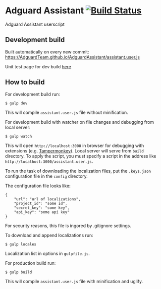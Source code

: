 # Adguard Assistant [![Build Status](https://travis-ci.org/4-life/AdguardAssistant.svg?branch=iss60)](https://travis-ci.org/4-life/AdguardAssistant)

Adguard Assistant userscript

## Development build

Built automatically on every new commit:
https://AdguardTeam.github.io/AdguardAssistant/assistant.user.js

Unit test page for dev build [here](https://AdguardTeam.github.io/AdguardAssistant/test/index.html)

## How to build

For development build run:

    $ gulp dev

This will compile `assistant.user.js` file without minification.


For development build with watcher on file changes and debugging from local server:

    $ gulp watch

This will open `http://localhost:3000` in browser for debugging with extensions (e.g. [Tampermonkey](https://chrome.google.com/webstore/detail/tampermonkey/dhdgffkkebhmkfjojejmpbldmpobfkfo)). Local server will serve from `build` directory. To apply the script, you must specify a script in the address like `http://localhost:3000/assistant.user.js`.

To run the task of downloading the localization files, put the `.keys.json` configuration file in the `config` directory.

The configuration file looks like:

    {
        "url": "url of localizations",
        "project_id": "some id",
        "secret_key": "some key",
        "api_key": "some api key"
    }

For security reasons, this file is ingored by .gitignore settings.

To download and append localizations run:

    $ gulp locales

Localization list in options in `gulpfile.js`.

For production build run:

    $ gulp build

This will compile `assistant.user.js` file with minification and uglify.
